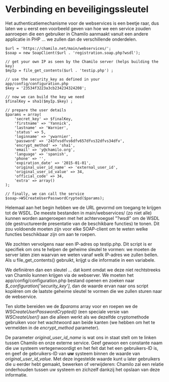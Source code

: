 # Verbinding en beveiligingssleutel

Het authenticatiemechanisme voor de webservices is een beetje raar, dus laten we u eerst een voorbeeld geven van hoe we een service zouden aanroepen die een gebruiker in Chamilo aanmaakt vanuit een andere applicatie in PHP ... we zullen dan de verschillende onderdelen.

```text
$url = 'https://chamilo.net/main/webservices/';
$soap = new SoapClient($url . 'registration.soap.php?wsdl');

// get your own IP as seen by the Chamilo server (helps building the key)
$myIp = file_get_contents($url . 'testip.php') ;

// use the security_key as defined in your app/config/configuration.php
$key = '23534f3223a3cb234234324208';

// now we can build the key we need
$finalKey = sha1($myIp.$key) ;

// prepare the user details
$params = array(
    'secret_key' => $finalKey,
    'firstname' => 'Yannick',
    'lastname' => 'Warnier',
    'status' => 5,
    'loginname' => 'ywarnier',
    'password' => '243fvsdfvs6dfv657dfvs32dfvs34dfv',
    'encrypt_method' => 'sha1',
    'email' => 'y@chamilo.org',
    'language' => 'spanish',
    'phone' => '',
    'expiration_date' => '2015-01-01',
    'original_user_id_name' => 'external_user_id',
    'original_user_id_value' => 34,
    'official_code' => 34,
    'extra' => array()
);

// finally, we can call the service
$soap->WSCreateUserPasswordCrypted($params);
```

Helemaal aan het begin hebben we de URL gevormd om toegang te krijgen tot de WSDL. De meeste bestanden in main/webservices/ \(zo niet alle\) kunnen worden aangeroepen met het achtervoegsel "?wsdl" om de WSDL \(de gestructureerde presentatie van de beschikbare functies\) te tonen. Dit zou voldoende moeten zijn voor elke SOAP-client om te weten welke functies beschikbaar zijn om aan te roepen.

We zochten vervolgens naar een IP-adres op testip.php. Dit script is er specifiek om ons te helpen de geheime sleutel te vormen: we moeten de server laten zien waarvan we weten vanaf welk IP-adres we zullen bellen. Als u file\_get\_contents\(\) gebruikt, krijgt u die informatie in een variabele.

We definiëren dan een sleutel ... dat komt omdat we deze niet rechtstreeks van Chamilo kunnen krijgen via de webserver. We moeten het app/config/configuration.php bestand openen en zoeken naar _$\_configuration\['security\_key'\]_, dan de waarde ervan naar ons script kopiëren om de laatste geheime sleutel te vormen die we zullen sturen naar de webservice.

Ten slotte bereiden we de _$params_ array voor en roepen we de _WSCreateUserPasswordCrypted\(\)_ \(een speciale versie van _WSCreateUser\(\)_ aan die alleen werkt als we dezelfde cryptomethode gebruiken voor het wachtwoord aan beide kanten \(we hebben om het te vermelden in de _encrypt\_method_ parameter\).

De parameter _original\_user\_id\_name_ is wat ons in staat stelt om te linken tussen Chamilo en onze externe service. Geef gewoon een constante naam die uw systeem vertegenwoordigt en het feit dat het een gebruikers-ID is, en geef de gebruikers-ID van **uw** systeem binnen de waarde van _original\_user\_id\_value_. Met deze ingestelde waarde kunt u later gebruikers die u eerder hebt gemaakt, bewerken of verwijderen: Chamilo zal een relatie onderhouden tussen uw systeem en zichzelf dankzij het opslaan van deze informatie.

